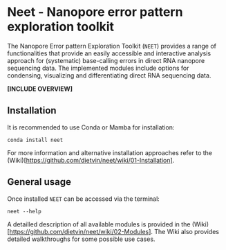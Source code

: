 # Neet - Nanopore error pattern exploration toolkit

The Nanopore Error pattern Exploration Toolkit (`NEET`) provides a range of functionalities that provide an easily accessible and interactive analysis approach for (systematic) base-calling errors in direct RNA nanopore sequencing data. The implemented modules include options for condensing, visualizing and differentiating direct RNA sequencing data.

**[INCLUDE OVERVIEW]**

## Installation
It is recommended to use Conda or Mamba for installation:
```
conda install neet 
```
For more information and alternative installation approaches refer to the (Wiki)[https://github.com/dietvin/neet/wiki/01-Installation].

## General usage
Once installed `NEET` can be accessed via the terminal:
```
neet --help
```
A detailled description of all available modules is provided in the (Wiki)[https://github.com/dietvin/neet/wiki/02-Modules]. The Wiki also provides detailed walkthroughs for some possible use cases.
